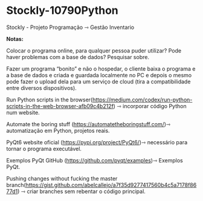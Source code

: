 # Stockly-10790Python
Stockly - Projeto Programação ⇾ Gestão Inventario

**Notas:**

Colocar o programa online, para qualquer pessoa puder utilizar? Pode haver problemas com a base de dados? Pesquisar sobre.

Fazer um programa “bonito” e não o hospedar, o cliente baixa o programa e a base de dados e criada e guardada localmente no PC e depois o mesmo pode fazer o upload dela para um serviço de cloud (tira a compatibilidade entre diversos dispositivos).

Run Python scripts in the browser(https://medium.com/codex/run-python-scripts-in-the-web-browser-afb09c4b212f) ⇾ incorporar código Python num website.

Automate the boring stuff (https://automatetheboringstuff.com/)⇾ automatização em Python, projetos reais.

PyQt6 website oficial (https://pypi.org/project/PyQt6/)⇾ necessário para tornar o programa executável.

Exemplos PyQt GitHub (https://github.com/pyqt/examples)⇾ Exemplos PyQt.

Pushing changes without fucking the master branch(https://gist.github.com/abelcallejo/a7f35d9277417560b4c5a7178f8677d1) ⇾ criar branches sem rebentar o código principal.
